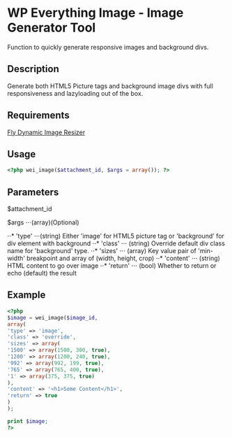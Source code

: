 # WP Everything Image - Image Generator Tool
Function to quickly generate responsive images and background divs.

## Description
Generate both HTML5 Picture tags and background image divs with full responsiveness and lazyloading out of the box.

## Requirements
[Fly Dynamic Image Resizer](https://wordpress.org/plugins/fly-dynamic-image-resizer/)

## Usage 
```php
<?php wei_image($attachment_id, $args = array()); ?>
```

## Parameters
$attachment_id 

$args
⋅⋅⋅(array)(Optional)

⋅⋅* 'type'
⋅⋅⋅(string) Either 'image' for HTML5 picture tag or 'background' for div element with background
⋅⋅* 'class'
⋅⋅⋅ (string) Override default div class name for 'background' type.
⋅⋅* 'sizes'
⋅⋅⋅ (array) Key value pair of 'min-width' breakpoint and array of (width, height, crop)
⋅⋅* 'content'
⋅⋅⋅ (string) HTML content to go over image
⋅⋅* 'return'
⋅⋅⋅ (bool) Whether to return or echo (default) the result

## Example

```php
<?php 
$image = wei_image($image_id, 
array(
'type' => 'image',
'class' => 'override',
'sizes' => array(
'1500' => array(1500, 300, true),
'1200' => array(1200, 240, true),
'992' => array(992, 199, true),
'765' => array(765, 400, true),
'1' => array(375, 375, true)
),
'content' => '<h1>Some Content</h1>',
'return' => true
)
);

print $image;
?>
```

